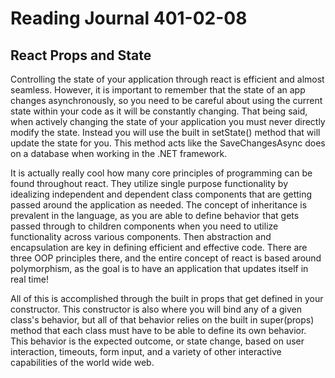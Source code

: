 # Reading Journal 401-02-08

## React Props and State

Controlling the state of your application through react is efficient and almost seamless.  However, it is important to remember that the state of an app changes asynchronously, so you need to be careful about using the current state within your code as it will be constantly changing.  That being said, when actively changing the state of your application you must never directly modify the state.  Instead you will use the built in setState\(\) method that will update the state for you.  This method acts like the SaveChangesAsync does on a database when working in the .NET framework.

It is actually really cool how many core principles of programming can be found throughout react.  They utilize single purpose functionality by idealizing independent and dependent class components that are getting passed around the application as needed.  The concept of inheritance is prevalent in the language, as you are able to define behavior that gets passed through to children components when you need to utilize functionality across various components.  Then abstraction and encapsulation are key in defining efficient and effective code.  There are three OOP principles there, and the entire concept of react is based around polymorphism, as the goal is to have an application that updates itself in real time!

All of this is accomplished through the built in props that get defined in your constructor.  This constructor is also where you will bind any of a given class's behavior, but all of that behavior relies on the built in super\(props\) method that each class must have to be able to define its own behavior.  This behavior is the expected outcome, or state change, based on user interaction, timeouts, form input, and a variety of other interactive capabilities of the world wide web.